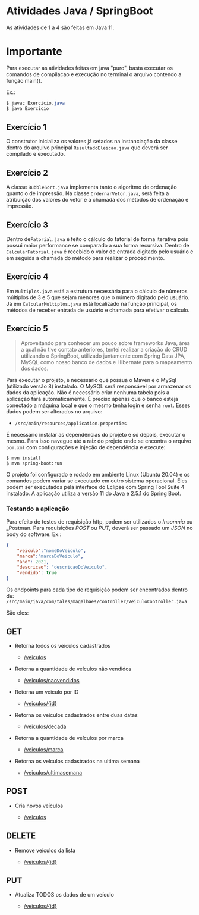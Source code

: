 # Atividades Java / SpringBoot

As atividades de 1 a 4 são feitas em Java 11.

# Importante
Para executar as atividades feitas em java "puro", basta executar os comandos de compilacao e execução no terminal o arquivo contendo a função main().

Ex.:
```java
$ javac Exercicio.java 
$ java Exercicio
```
## Exercício 1

O construtor inicializa os valores já setados na instanciação da classe dentro do arquivo principal `ResultadoEleicao.java` que deverá ser compilado e executado.

## Exercício 2

A classe `BubbleSort.java` implementa tanto o algoritmo de ordenação quanto o de impressão. Na classe `OrdernarVetor.java`, será feita a atribuição dos valores do vetor e a chamada dos métodos de ordenação e impressão.

## Exercício 3

Dentro de`Fatorial.java` é feito o cálculo do fatorial de forma iterativa pois possui maior performance se comparado a sua forma recursiva. Dentro de `CalcularFatorial.java` é recebido o valor de entrada digitado pelo usuário e em seguida a chamada do método para realizar o procedimento.

## Exercício 4

Em `Multiplos.java` está a estrutura necessária para o cálculo de números múltiplos de 3 e 5 que sejam menores que o número digitado pelo usuário. Já em `CalcularMultiplos.java` está localizado na função principal, os métodos de receber entrada de usuário e chamada para efetivar o cálculo.

## Exercício 5
> Aproveitando para conhecer um pouco sobre frameworks Java, área a qual não tive contato anteriores, tentei realizar a criação do CRUD utilizando o SpringBoot, utilizado juntamente com Spring Data JPA, MySQL como nosso banco de dados e Hibernate para o mapeamento dos dados.

Para executar o projeto, é necessário que possua o Maven e o MySql (utilizado versão 8) instalado.
O MySQL será responsável por armazenar os dados da aplicação. Não é necessário criar nenhuma tabela pois a aplicação fará automaticamente. É preciso apenas que o banco esteja conectado a máquina local e que o mesmo tenha login e senha `root`. Esses dados podem ser alterados no arquivo:
-  `/src/main/resources/application.properties`

É necessário instalar as dependências do projeto e só depois, executar o mesmo. Para isso navegue até a raiz do projeto onde se encontra o arquivo `pom.xml` com configurações e injeção de dependência e execute:
```
$ mvn install
$ mvn spring-boot:run
```

O projeto foi configurado e rodado em ambiente Linux (Ubuntu 20.04) e os comandos podem variar se executado em outro sistema operacional. Eles podem ser executados pela interface do Eclipse com Spring Tool Suite 4 instalado. A aplicação utiliza a versão 11 do Java e 2.5.1 do Spring Boot.

### Testando a aplicação

Para efeito de testes de requisição http, podem ser utilizados o _Insomnia_ ou _Postman. Para requisições *POST* ou *PUT*, deverá ser passado um *JSON* no body do software.
Ex.:
```JSON
{
	"veiculo":"nomeDoVeiculo",
	"marca":"marcaDoVeiculo",
	"ano": 2021,
	"descricao": "descricaoDoVeiculo",
	"vendido": true
}
```
Os endpoints para cada tipo de requisição podem ser encontrados dentro de:
`/src/main/java/com/tales/magalhaes/controller/VeiculoController.java`

São eles:

GET
---
- Retorna todos os veiculos cadastrados
	- [/veiculos](http://localhost:8080/veiculos)

- Retorna a quantidade de veículos não vendidos
	- [/veiculos/naovendidos](http://localhost:8080/veiculos/naovendidos)

- Retorna um veiculo por ID
	- [/veiculos/{id}](http://localhost:8080/veiculos/{id})

- Retorna os veículos cadastrados entre duas datas

	- [/veiculos/decada](http://localhost:8080/veiculos/decada)

- Retorna a quantidade de veículos por marca

	- [/veiculos/marca](http://localhost:8080/veiculos/marca)

- Retorna os veículos cadastrados na ultima semana

	- [/veiculos/ultimasemana](http://localhost:8080/veiculos/ultimasemana)

POST
---
- Cria novos veículos

	- [/veiculos](http://localhost:8080/veiculos)

DELETE
---
- Remove veículos da lista

	- [/veiculos/{id}](http://localhost:8080/veiculos/{id})

PUT
---
- Atualiza TODOS os dados de um veículo

	- [/veiculos/{id}](http://localhost:8080/veiculos/{id})

